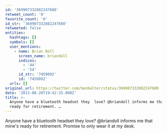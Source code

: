 ```yaml
---
id: '369907332882247680'
retweet_count: '0'
favorite_count: '0'
id_str: '369907332882247680'
retweeted: false
entities:
  hashtags: []
  symbols: []
  user_mentions:
    - name: Brian Doll
      screen_name: briandoll
      indices:
        - '44'
        - '54'
      id_str: '7459092'
      id: '7459092'
  urls: []
original_url: https://twitter.com/benbalter/status/369907332882247680
date: '2013-08-20T19:42:35.000Z'
title: >-
  Anyone have a bluetooth headset they  love? @briandoll informs me that mine's
  ready for retirement. …
---
```


Anyone have a bluetooth headset they  love? @briandoll informs me that mine's ready for retirement. Promise to only wear it at my desk.
